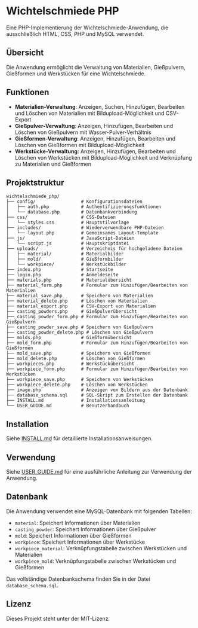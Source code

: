 # Wichtelschmiede PHP

Eine PHP-Implementierung der Wichtelschmiede-Anwendung, die ausschließlich HTML, CSS, PHP und MySQL verwendet.

## Übersicht

Die Anwendung ermöglicht die Verwaltung von Materialien, Gießpulvern, Gießformen und Werkstücken für eine Wichtelschmiede.

## Funktionen

- **Materialien-Verwaltung**: Anzeigen, Suchen, Hinzufügen, Bearbeiten und Löschen von Materialien mit Bildupload-Möglichkeit und CSV-Export
- **Gießpulver-Verwaltung**: Anzeigen, Hinzufügen, Bearbeiten und Löschen von Gießpulvern mit Wasser-Pulver-Verhältnis
- **Gießformen-Verwaltung**: Anzeigen, Hinzufügen, Bearbeiten und Löschen von Gießformen mit Bildupload-Möglichkeit
- **Werkstücke-Verwaltung**: Anzeigen, Hinzufügen, Bearbeiten und Löschen von Werkstücken mit Bildupload-Möglichkeit und Verknüpfung zu Materialien und Gießformen

## Projektstruktur

```
wichtelschmiede_php/
├── config/                 # Konfigurationsdateien
│   ├── auth.php            # Authentifizierungsfunktionen
│   └── database.php        # Datenbankverbindung
├── css/                    # CSS-Dateien
│   └── styles.css          # Hauptstilvorlage
├── includes/               # Wiederverwendbare PHP-Dateien
│   └── layout.php          # Gemeinsames Layout-Template
├── js/                     # JavaScript-Dateien
│   └── script.js           # Hauptskriptdatei
├── uploads/                # Verzeichnis für hochgeladene Dateien
│   ├── material/           # Materialbilder
│   ├── mold/               # Gießformbilder
│   └── workpiece/          # Werkstückbilder
├── index.php               # Startseite
├── login.php               # Anmeldeseite
├── materials.php           # Materialübersicht
├── material_form.php       # Formular zum Hinzufügen/Bearbeiten von Materialien
├── material_save.php       # Speichern von Materialien
├── material_delete.php     # Löschen von Materialien
├── material_export.php     # CSV-Export von Materialien
├── casting_powders.php     # Gießpulverübersicht
├── casting_powder_form.php # Formular zum Hinzufügen/Bearbeiten von Gießpulvern
├── casting_powder_save.php # Speichern von Gießpulvern
├── casting_powder_delete.php # Löschen von Gießpulvern
├── molds.php               # Gießformübersicht
├── mold_form.php           # Formular zum Hinzufügen/Bearbeiten von Gießformen
├── mold_save.php           # Speichern von Gießformen
├── mold_delete.php         # Löschen von Gießformen
├── workpieces.php          # Werkstückübersicht
├── workpiece_form.php      # Formular zum Hinzufügen/Bearbeiten von Werkstücken
├── workpiece_save.php      # Speichern von Werkstücken
├── workpiece_delete.php    # Löschen von Werkstücken
├── image.php               # Anzeigen von Bildern aus der Datenbank
├── database_schema.sql     # SQL-Skript zum Erstellen der Datenbank
├── INSTALL.md              # Installationsanleitung
└── USER_GUIDE.md           # Benutzerhandbuch
```

## Installation

Siehe [INSTALL.md](INSTALL.md) für detaillierte Installationsanweisungen.

## Verwendung

Siehe [USER_GUIDE.md](USER_GUIDE.md) für eine ausführliche Anleitung zur Verwendung der Anwendung.

## Datenbank

Die Anwendung verwendet eine MySQL-Datenbank mit folgenden Tabellen:
- `material`: Speichert Informationen über Materialien
- `casting_powder`: Speichert Informationen über Gießpulver
- `mold`: Speichert Informationen über Gießformen
- `workpiece`: Speichert Informationen über Werkstücke
- `workpiece_material`: Verknüpfungstabelle zwischen Werkstücken und Materialien
- `workpiece_mold`: Verknüpfungstabelle zwischen Werkstücken und Gießformen

Das vollständige Datenbankschema finden Sie in der Datei `database_schema.sql`.

## Lizenz

Dieses Projekt steht unter der MIT-Lizenz.
